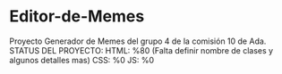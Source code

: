 # Editor-de-Memes
Proyecto Generador de Memes del grupo 4 de la comisión 10 de Ada.
STATUS DEL PROYECTO:
HTML: %80 (Falta definir nombre de clases y algunos detalles mas)
CSS: %0
JS: %0
